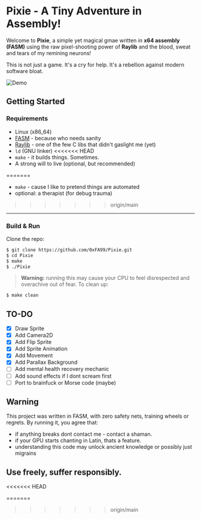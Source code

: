 # Pixie - A Tiny Adventure in Assembly!

Welcome to **Pixie**, a simple yet magical gmae written in **x64 assembly (FASM)** using the raw pixel-shooting power of **Raylib** and the blood, sweat and tears of my remining neurons!

This is not just a game. It's a cry for help.
It's a rebellion against modern software bloat.

![Demo](assets/demo.gif)

## Getting Started
### Requirements
- Linux (x86_64)
- [FASM](https://flatassembler.net/) - because who needs sanity
- [Raylib](https://www.raylib.com/) - one of the few C libs that didn't gaslight me (yet)
- `ld` (GNU linker)
<<<<<<< HEAD
- `make` - it builds things. Sometimes.
- A strong will to live (optional, but recommended)

=======
- `make` - cause I like to pretend things are automated
- optional: a therapist (for debug trauma)
>>>>>>> origin/main
---

### Build & Run
Clone the repo:
```sh
$ git clone https://github.com/0xFA99/Pixie.git
$ cd Pixie
$ make
$ ./Pixie
```
> **Warning:** running this may cause your CPU to feel disrespected and overachive out of fear.
To clean up:
```sh
$ make clean
```

## TO-DO
- [x] Draw Sprite
- [x] Add Camera2D
- [X] Add Flip Sprite
- [X] Add Sprite Animation
- [X] Add Movement
- [X] Add Parallax Background
- [ ] Add mental health recovery mechanic
- [ ] Add sound effects if I dont scream first
- [ ] Port to brainfuck or Morse code (maybe)

## Warning
This project was written in FASM, with zero safety nets, training wheels or regrets.
By running it, you agree that:
- if anything breaks dont contact me - contact a shaman.
- if your GPU starts chanting in Latin, thats a feature.
- understanding this code may unlock ancient knowledge or possibly just migrains

## Use freely, suffer responsibly.
<<<<<<< HEAD

=======
>>>>>>> origin/main

